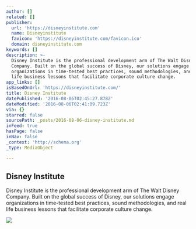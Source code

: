 ```yaml
---
author: []
related: []
publisher:
  url: 'https://disneyinstitute.com'
  name: Disneyinstitute
  favicon: 'https://disneyinstitute.com/favicon.ico'
  domain: disneyinstitute.com
keywords: []
description: >-
  Disney Institute is the professional development arm of The Walt Disney
  Company. Built on the global success of Disney, our solutions engage
  organizations in time-tested best practices, sound methodologies, and real
  life business lessons that facilitate corporate culture change.
app_links: []
isBasedOnUrl: 'https://disneyinstitute.com/'
title: Disney Institute
datePublished: '2016-08-06T02:45:27.878Z'
dateModified: '2016-08-06T02:41:09.723Z'
via: {}
starred: false
sourcePath: _posts/2016-08-06-disney-institute.md
inFeed: true
hasPage: false
inNav: false
_context: 'http://schema.org'
_type: MediaObject

---
```

<article style=""><h1>Disney Institute</h1><p>Disney Institute is the professional development arm of The Walt Disney Company. Built on the global success of Disney, our solutions engage organizations in time-tested best practices, sound methodologies, and real life business lessons that facilitate corporate culture change.</p><img src="https://disneyinstitute.com/images/hero-01.jpg" /></article>